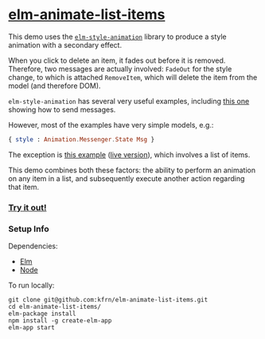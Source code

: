 # [elm-animate-list-items](https://kfrn.github.io/elm-animate-list-items)

This demo uses the [`elm-style-animation`](http://package.elm-lang.org/packages/mdgriffith/elm-style-animation/latest) library to produce a style animation with a secondary effect.

When you click to delete an item, it fades out before it is removed. Therefore, two messages are actually involved: `FadeOut` for the style change, to which is attached `RemoveItem`, which will delete the item from the model (and therefore DOM).

`elm-style-animation` has several very useful examples, including [this one](https://github.com/mdgriffith/elm-style-animation/blob/master/examples/SimpleSendMsg.elm) showing how to send messages.

However, most of the examples have very simple models, e.g.:
```elm
{ style : Animation.Messenger.State Msg }
```
The exception is [this example](https://github.com/mdgriffith/elm-style-animation/blob/master/examples/Showcase.elm) ([live version](https://mdgriffith.github.io/elm-style-animation/3.0.0/Showcase.html)), which involves a list of items.

This demo combines both these factors: the ability to perform an animation on any item in a list, and subsequently execute another action regarding that item.

### [Try it out!](https://kfrn.github.io/elm-animate-list-items)

### Setup Info

Dependencies:
* [Elm](https://guide.elm-lang.org/install.html)
* [Node](https://nodejs.org/en/download/)

To run locally:
```
git clone git@github.com:kfrn/elm-animate-list-items.git
cd elm-animate-list-items/
elm-package install
npm install -g create-elm-app
elm-app start
```

<!-- To deploy to github pages:
```
elm-app build
gh-pages -d build
```
-->
